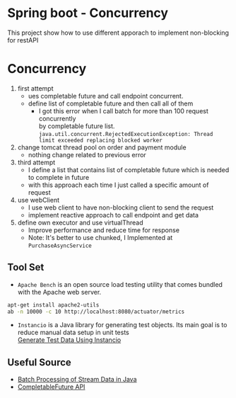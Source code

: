 # Spring boot - Concurrency
This project show how to use different apporach to implement non-blocking for restAPI

# Concurrency

1. first attempt
   - ues completable future and call endpoint concurrent.
   - define list of completable future and then call all of them
     - I got this error when I call batch for more than 100 request concurrently <br>
     by completable future list. <br>
       `java.util.concurrent.RejectedExecutionException: Thread limit exceeded replacing blocked worker`
2. change tomcat thread pool on order and payment module
   - nothing change related to previous error
3. third attempt
   - I define a list that contains list of completable future which is needed to complete in future<br>
   - with this approach each time I just called a specific amount of request
4. use webClient
   - I use web client to have non-blocking client to send the request
   - implement reactive approach to call endpoint and get data
5. define own executor and use virtualThread
   - Improve performance and reduce time for response
   - Note: It's better to use chunked, I Implemented at `PurchaseAsyncService`

## Tool Set
- `Apache Bench` is an open source load testing utility that comes bundled with the Apache web server.
```bash
apt-get install apache2-utils
ab -n 10000 -c 10 http://localhost:8080/actuator/metrics
```
- `Instancio` is a Java library for generating test objects. Its main goal is to reduce manual data setup in unit tests <br>
[Generate Test Data Using Instancio](https://www.baeldung.com/java-test-data-instancio)

## Useful Source
- [Batch Processing of Stream Data in Java](https://www.baeldung.com/java-stream-batch-processing)
- [CompletableFuture API](https://medium.com/@AlexanderObregon/javas-completablefuture-api-deep-dive-fecbdd78c07d)